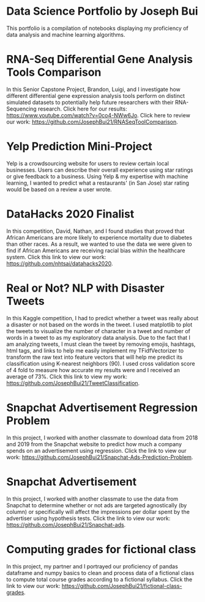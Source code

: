 # Data Science Portfolio by Joseph Bui
This portfolio is a compilation of notebooks displaying my proficiency of data analysis and machine learning algorithms.

# RNA-Seq Differential Gene Analysis Tools Comparison

In this Senior Capstone Project, Brandon, Luigi, and I investigate how different differential gene expression analysis tools perform on distinct simulated datasets to potentially help future researchers with their RNA-Sequencing research. Click here for our results: https://www.youtube.com/watch?v=0co4-NWw6Jo. 
Click here to review our work: https://github.com/JosephBui21/RNASeqToolComparison.

# Yelp Prediction Mini-Project

Yelp is a crowdsourcing website for users to review certain local businesses. Users can describe their overall experience using star ratings or give feedback to a business. Using Yelp & my expertise with machine learning, I wanted to predict what a restaurants' (in San Jose) star rating would be based on a review a user wrote.

# DataHacks 2020 Finalist

In this competition, David, Nathan, and I found studies that proved that African Americans are more likely to experience mortality due to diabetes than other races. As a result, we wanted to use the data we were given to find if African Americans are receiving racial bias within the healthcare system. Click this link to view our work:
https://github.com/nhtsai/datahacks2020.

# Real or Not? NLP with Disaster Tweets

In this Kaggle competition, I had to predict whether a tweet was really about a disaster or not based on the words in the tweet. I used matplotlib to plot the tweets to visualize the number of character in a tweet and number of words in a tweet to as my exploratory data analysis. Due to the fact that I am analyzing tweets, I must clean the tweet by removing emojis, hashtags, html tags, and links to help me easily implement my TFidfVectorizer to transform the raw text into feature vectors that will help me predict its classification using K-nearest neighbors (90). I used cross validation score of 4 fold to measure how accurate my results were and I received an average of 73%. Click this link to view my work: https://github.com/JosephBui21/TweetClassification.

# Snapchat Advertisement Regression Problem

In this project, I worked with another classmate to download data from 2018 and 2019 from the Snapchat website to predict how much a company spends on an advertisement using regression. Click the link to view our work: https://github.com/JosephBui21/Snapchat-Ads-Prediction-Problem.

# Snapchat Advertisement

In this project, I worked with another classmate to use the data from Snapchat to determine whether or not ads are targeted agnostically (by column) or specifically will affect the impressions per dollar spent by the advertiser using hypothesis tests. Click the link to view our work: https://github.com/JosephBui21/Snapchat-ads.

# Computing grades for fictional class

In this project, my partner and I portrayed our proficiency of pandas dataframe and numpy basics to clean and process data of a fictional class to compute total course grades according to a fictional syllabus. Click the link to view our work: https://github.com/JosephBui21/fictional-class-grades.
